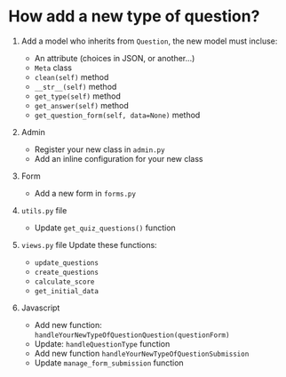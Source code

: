 # How add a new type of question?

1. Add a model who inherits from `Question`, the new model must incluse:
    - An attribute (choices in JSON, or another...)
    - `Meta` class
    - `clean(self)` method
    - `__str__(self)` method
    - `get_type(self)` method
    - `get_answer(self)` method
    - `get_question_form(self, data=None)` method

2. Admin
    - Register your new class in `admin.py`
    - Add an inline configuration for your new class

3. Form
    - Add a new form in `forms.py`

4. `utils.py` file
    - Update `get_quiz_questions()` function

5. `views.py` file
Update these functions:
    - `update_questions`
    - `create_questions`
    - `calculate_score`
    - `get_initial_data`

6. Javascript
    - Add new function: `handleYourNewTypeOfQuestionQuestion(questionForm)`
    - Update: `handleQuestionType` function
    - Add new function `handleYourNewTypeOfQuestionSubmission`
    - Update `manage_form_submission` function